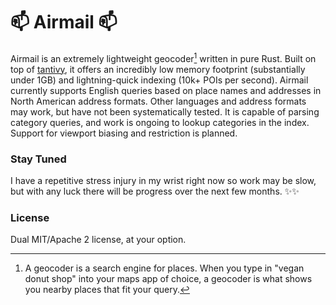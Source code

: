 # 📫 Airmail 📫

Airmail is an extremely lightweight geocoder[^1] written in pure Rust. Built on top of [tantivy](https://github.com/quickwit-oss/tantivy), it offers an incredibly low memory footprint (substantially under 1GB) and lightning-quick indexing (10k+ POIs per second). Airmail currently supports English queries based on place names and addresses in North American address formats. Other languages and address formats may work, but have not been systematically tested. It is capable of parsing category queries, and work is ongoing to lookup categories in the index. Support for viewport biasing and restriction is planned.

[^1]: A geocoder is a search engine for places. When you type in "vegan donut shop" into your maps app of choice, a geocoder is what shows you nearby places that fit your query.

### Stay Tuned

I have a repetitive stress injury in my wrist right now so work may be slow, but with any luck there will be progress over the next few months. ✨✨

### License

Dual MIT/Apache 2 license, at your option.
